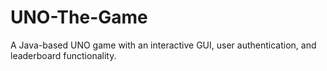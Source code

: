 # UNO-The-Game
A Java-based UNO game with an interactive GUI, user authentication, and leaderboard functionality.

